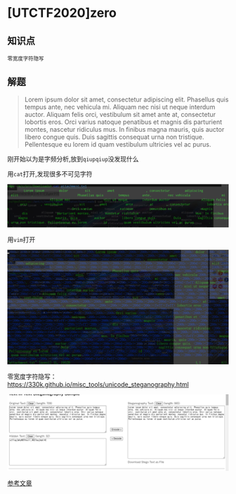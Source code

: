 # [UTCTF2020]zero

## 知识点

`零宽度字符隐写`

## 解题

> Lorem ipsum dolor ‌‌‌‌‍﻿‍‍sit amet‌‌‌‌‍﻿‍‌, consectetur adipiscing‌‌‌‌‍‬‍‬ elit.‌‌‌‌‍‬﻿‌‌‌‌‌‍‬‌‍ Phasellus quis tempus ante, nec vehicula mi. ‌‌‌‌‍‬‍﻿Aliquam nec‌‌‌‌‍﻿‬﻿ nisi ut neque interdum auctor.‌‌‌‌‍﻿‍﻿ Aliquam felis ‌‌‌‌‍‬‬‌orci, vestibulum ‌‌‌‌‍﻿‬‍sit amet ante‌‌‌‌‍‌﻿‬ at, consectetur‌‌‌‌‍‌﻿﻿ lobortis eros.‌‌‌‌‍‍‍‌ ‌‌‌‌‍‌‌‌Orci varius natoque ‌‌‌‌‍﻿‌﻿penatibus et ‌‌‌‌‍‬‌﻿magnis‌‌‌‌‌﻿‌‍‌‌‌‌‌﻿‌‍ dis ‌‌‌‌‍‍﻿﻿parturient montes, nascetur ridiculus ‌‌‌‌‌﻿‍‌‌‌‌‌‌﻿‬‍mus. In finibus‌‌‌‌‌﻿‌‬ magna‌‌‌‌‌﻿‍﻿ mauris, quis‌‌‌‌‍‬‌‍ auctor ‌‌‌‌‍‬‌‍libero congue quis. ‌‌‌‌‍‬‬‬Duis‌‌‌‌‍‬‌‬ sagittis consequat urna non tristique. Pellentesque eu lorem ‌‌‌‌‍﻿‌‍id‌‌‌‌‍‬‬﻿ quam vestibulum ultricies vel ac purus‌‌‌‌‌﻿‌‍.‌‌‌‌‌﻿‍‌‌‌‌‌‍﻿﻿‍

刚开始以为是字频分析,放到`qiupqiup`没发现什么

用`cat`打开,发现很多不可见字符

![](./img/68-1.png)

用`vim`打开

![](./img/68-2.png)

零宽度字符隐写：https://330k.github.io/misc_tools/unicode_steganography.html

![](./img/68-3.png)

[参考文章](https://blog.csdn.net/mochu7777777/article/details/109817723)